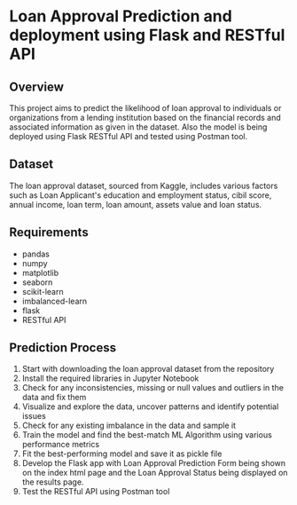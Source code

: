 # Loan Approval Prediction and deployment using Flask and RESTful API

## Overview

This project aims to predict the likelihood of loan approval to individuals or organizations from a lending institution based on the financial records and associated information as given in the dataset. Also the model is being deployed using Flask RESTful API and tested using Postman tool.

## Dataset

The loan approval dataset, sourced from Kaggle, includes various factors such as Loan Applicant's education and employment status, cibil score, annual income, loan term, loan amount, assets value and loan status.

## Requirements

- pandas
- numpy
- matplotlib
- seaborn
- scikit-learn
- imbalanced-learn
- flask
- RESTful API

## Prediction Process

1. Start with downloading the loan approval dataset from the repository
2. Install the required libraries in Jupyter Notebook
3. Check for any inconsistencies, missing or null values and outliers in the data and fix them
4. Visualize and explore the data, uncover patterns and identify potential issues
5. Check for any existing imbalance in the data and sample it
6. Train the model and find the best-match ML Algorithm using various performance metrics
7. Fit the best-performing model and save it as pickle file
8. Develop the Flask app with Loan Approval Prediction Form being shown on the index html page and the Loan Approval Status being displayed on the results page.
9. Test the RESTful API using Postman tool
